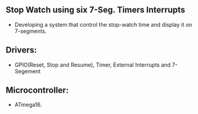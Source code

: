 ## Stop Watch using six 7-Seg. Timers Interrupts
* Developing a system that control the stop-watch time and display it on 7-segments.

## Drivers:
* GPIO(Reset, Stop and Resume), Timer, External Interrupts and 7-Segement

## Microcontroller:
* ATmega16.
